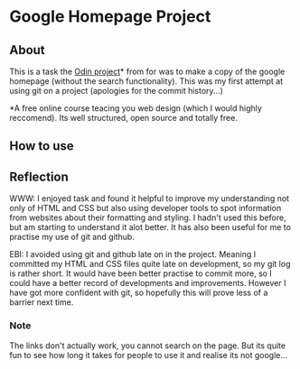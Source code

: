 # Google Homepage Project

## About
This is a task the [Odin project](https://www.theodinproject.com/)\* from for was to make a copy of the google homepage (without the search functionality). This was my first attempt at using git on a project (apologies for the commit history...)

\*A free online course teacing you web design (which I would highly reccomend). Its well structured, open source and totally free.  

## How to use


## Reflection

WWW: I enjoyed  task and found it helpful to improve my understanding not only of HTML and CSS but also using developer tools to spot information from websites about their formatting and styling. I hadn't used this before, but am starting to understand it alot better. It has also been useful for me to practise my use of git and github. 

EBI: I avoided using git and github late on in the project. Meaning I committed my HTML and CSS files quite late on development, so my git log is rather short. It would have been better practise to commit more, so I could have a better record of developments and improvements. However I have got more confident with git, so hopefully this will prove less of a barrier next time. 

###  Note 

The links don't actually work, you cannot search on the page. But its quite fun to see how long it takes for people to use it and  realise its not google...
